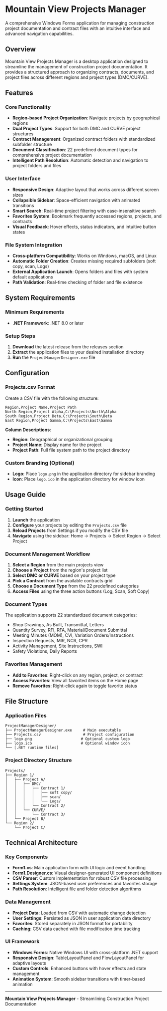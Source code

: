 # Mountain View Projects Manager

A comprehensive Windows Forms application for managing construction project documentation and contract files with an intuitive interface and advanced navigation capabilities.

## Overview

Mountain View Projects Manager is a desktop application designed to streamline the management of construction project documentation. It provides a structured approach to organizing contracts, documents, and project files across different regions and project types (DMC/CURVE).

## Features

### Core Functionality
- **Region-based Project Organization**: Navigate projects by geographical regions
- **Dual Project Types**: Support for both DMC and CURVE project structures
- **Contract Management**: Organized contract folders with standardized subfolder structure
- **Document Classification**: 22 predefined document types for comprehensive project documentation
- **Intelligent Path Resolution**: Automatic detection and navigation to project folders and files

### User Interface
- **Responsive Design**: Adaptive layout that works across different screen sizes
- **Collapsible Sidebar**: Space-efficient navigation with animated transitions
- **Smart Search**: Real-time project filtering with case-insensitive search
- **Favorites System**: Bookmark frequently accessed regions, projects, and contracts
- **Visual Feedback**: Hover effects, status indicators, and intuitive button states

### File System Integration
- **Cross-platform Compatibility**: Works on Windows, macOS, and Linux
- **Automatic Folder Creation**: Creates missing required subfolders (soft copy, scan, Logs)
- **External Application Launch**: Opens folders and files with system default applications
- **Path Validation**: Real-time checking of folder and file existence

## System Requirements

### Minimum Requirements
- **.NET Framework**: .NET 8.0 or later

### Setup Steps
1. **Download** the latest release from the releases section
2. **Extract** the application files to your desired installation directory
3. **Run** the `ProjectManagerDesigner.exe` file

## Configuration

### Projects.csv Format
Create a CSV file with the following structure:
```csv
Region,Project Name,Project Path
North Region,Project Alpha,C:\Projects\North\Alpha
South Region,Project Beta,C:\Projects\South\Beta
East Region,Project Gamma,C:\Projects\East\Gamma
```

**Column Descriptions**:
- **Region**: Geographical or organizational grouping
- **Project Name**: Display name for the project
- **Project Path**: Full file system path to the project directory

### Custom Branding (Optional)
- **Logo**: Place `logo.png` in the application directory for sidebar branding
- **Icon**: Place `logo.ico` in the application directory for window icon

## Usage Guide

### Getting Started
1. **Launch** the application
2. **Configure** your projects by editing the `Projects.csv` file
3. **Reload Projects** from Settings if you modify the CSV file
4. **Navigate** using the sidebar: Home → Projects → Select Region → Select Project

### Document Management Workflow
1. **Select a Region** from the main projects view
2. **Choose a Project** from the region's project list
3. **Select DMC or CURVE** based on your project type
4. **Pick a Contract** from the available contracts grid
5. **Choose a Document Type** from the 22 predefined categories
6. **Access Files** using the three action buttons (Log, Scan, Soft Copy)

### Document Types
The application supports 22 standardized document categories:
- Shop Drawings, As Built, Transmittal, Letters
- Quantity Survey, RFI, RFA, Material/Document Submittal
- Meeting Minutes (MOM), CVI, Variation Orders/Instructions
- Inspection Requests, MIR, NCR, CPR
- Activity Management, Site Instructions, SWI
- Safety Violations, Daily Reports

### Favorites Management
- **Add to Favorites**: Right-click on any region, project, or contract
- **Access Favorites**: View all favorited items on the Home page
- **Remove Favorites**: Right-click again to toggle favorite status

## File Structure

### Application Files
```
ProjectManagerDesigner/
├── ProjectManagerDesigner.exe     # Main executable
├── Projects.csv                   # Project configuration
├── logo.png                      # Optional custom logo
├── logo.ico                      # Optional window icon
└── [.NET runtime files]
```

### Project Directory Structure
```
Projects/
├── Region 1/
│   ├── Project A/
│   │   ├── DMC/
│   │   │   ├── Contract 1/
│   │   │   │   ├── soft copy/
│   │   │   │   ├── scan/
│   │   │   │   └── Logs/
│   │   │   └── Contract 2/
│   │   └── CURVE/
│   │       └── Contract 3/
│   └── Project B/
└── Region 2/
    └── Project C/
```

## Technical Architecture

### Key Components
- **Form1.cs**: Main application form with UI logic and event handling
- **Form1.Designer.cs**: Visual designer-generated UI component definitions
- **CSV Parser**: Custom implementation for robust CSV file processing
- **Settings System**: JSON-based user preferences and favorites storage
- **Path Resolution**: Intelligent file and folder detection algorithms

### Data Management
- **Project Data**: Loaded from CSV with automatic change detection
- **User Settings**: Persisted as JSON in user application data directory
- **Favorites**: Stored separately in JSON format for portability
- **Caching**: CSV data cached with file modification time tracking

### UI Framework
- **Windows Forms**: Native Windows UI with cross-platform .NET support
- **Responsive Design**: TableLayoutPanel and FlowLayoutPanel for adaptive layouts
- **Custom Controls**: Enhanced buttons with hover effects and state management
- **Animation System**: Smooth sidebar transitions with timer-based animation

---

**Mountain View Projects Manager** - Streamlining Construction Project Documentation